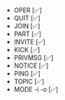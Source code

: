 - OPER            [✅]
- QUIT            [✅]
- JOIN            [✅]
- PART            [✅]
- INVITE          [✅]
- KICK            [✅]
- PRIVMSG         [✅]
- NOTICE          [✅]
- PING            [✅]
- TOPIC           [✅]
- MODE -i -o      [✅]